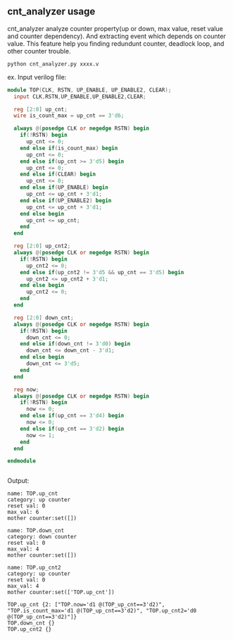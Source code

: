 ## cnt_analyzer usage

cnt_analyzer analyze counter property(up or down, max value, reset value and counter dependency).
And extracting event which depends on counter value.
This feature help you finding redundunt counter, deadlock loop, and other counter trouble. 


```
python cnt_analyzer.py xxxx.v
```

ex.
Input verilog file:
```verilog
module TOP(CLK, RSTN, UP_ENABLE, UP_ENABLE2, CLEAR);
  input CLK,RSTN,UP_ENABLE,UP_ENABLE2,CLEAR;

  reg [2:0] up_cnt;
  wire is_count_max = up_cnt == 3'd6;

  always @(posedge CLK or negedge RSTN) begin
    if(!RSTN) begin
      up_cnt <= 0;
    end else if(is_count_max) begin
      up_cnt <= 0;
    end else if(up_cnt >= 3'd5) begin
      up_cnt <= 0;
    end else if(CLEAR) begin
      up_cnt <= 0;
    end else if(UP_ENABLE) begin
      up_cnt <= up_cnt + 3'd1;
    end else if(UP_ENABLE2) begin
      up_cnt <= up_cnt + 3'd1;
    end else begin
      up_cnt <= up_cnt;
    end
  end

  reg [2:0] up_cnt2;
  always @(posedge CLK or negedge RSTN) begin
    if(!RSTN) begin
      up_cnt2 <= 0;
    end else if(up_cnt2 != 3'd5 && up_cnt == 3'd5) begin
      up_cnt2 <= up_cnt2 + 3'd1;
    end else begin
      up_cnt2 <= 0;
    end
  end

  reg [2:0] down_cnt;
  always @(posedge CLK or negedge RSTN) begin
    if(!RSTN) begin
      down_cnt <= 0;
    end else if(down_cnt != 3'd0) begin
      down_cnt <= down_cnt - 3'd1;
    end else begin
      down_cnt <= 3'd5;
    end
  end

  reg now;
  always @(posedge CLK or negedge RSTN) begin
    if(!RSTN) begin
      now <= 0;
    end else if(up_cnt == 3'd4) begin
      now <= 0;
    end else if(up_cnt == 3'd2) begin
      now <= 1;
    end
  end

endmodule



```
Output:
```
name: TOP.up_cnt
category: up counter
reset val: 0
max_val: 6
mother counter:set([])

name: TOP.down_cnt
category: down counter
reset val: 0
max_val: 4
mother counter:set([])

name: TOP.up_cnt2
category: up counter
reset val: 0
max_val: 4
mother counter:set(['TOP.up_cnt'])

TOP.up_cnt {2: ["TOP.now='d1 @(TOP_up_cnt==3'd2)", "TOP.is_count_max='d1 @(TOP_up_cnt==3'd2)", "TOP.up_cnt2='d0 @(TOP_up_cnt==3'd2)"]}
TOP.down_cnt {}
TOP.up_cnt2 {}
```
